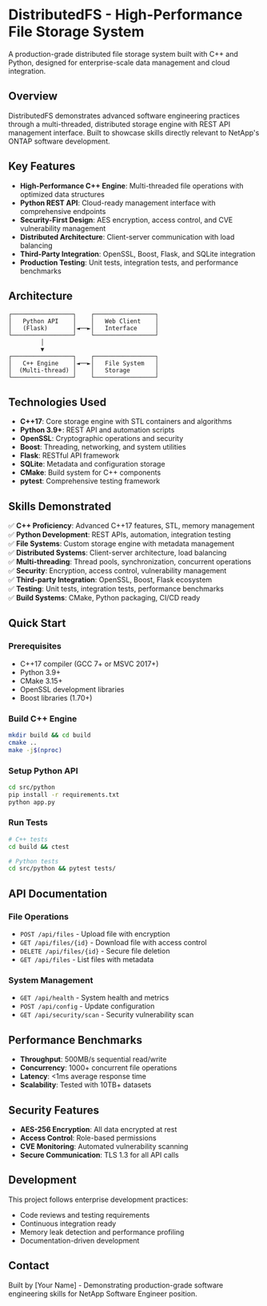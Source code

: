 # DistributedFS - High-Performance File Storage System

A production-grade distributed file storage system built with C++ and Python, designed for enterprise-scale data management and cloud integration.

## Overview

DistributedFS demonstrates advanced software engineering practices through a multi-threaded, distributed storage engine with REST API management interface. Built to showcase skills directly relevant to NetApp's ONTAP software development.

## Key Features

- **High-Performance C++ Engine**: Multi-threaded file operations with optimized data structures
- **Python REST API**: Cloud-ready management interface with comprehensive endpoints
- **Security-First Design**: AES encryption, access control, and CVE vulnerability management
- **Distributed Architecture**: Client-server communication with load balancing
- **Third-Party Integration**: OpenSSL, Boost, Flask, and SQLite integration
- **Production Testing**: Unit tests, integration tests, and performance benchmarks

## Architecture

```
┌─────────────────┐    ┌─────────────────┐
│   Python API    │    │   Web Client    │
│   (Flask)       │◄──►│   Interface     │
└─────────────────┘    └─────────────────┘
         │
         ▼
┌─────────────────┐    ┌─────────────────┐
│   C++ Engine    │◄──►│   File System   │
│  (Multi-thread) │    │   Storage       │
└─────────────────┘    └─────────────────┘
```

## Technologies Used

- **C++17**: Core storage engine with STL containers and algorithms
- **Python 3.9+**: REST API and automation scripts
- **OpenSSL**: Cryptographic operations and security
- **Boost**: Threading, networking, and system utilities
- **Flask**: RESTful API framework
- **SQLite**: Metadata and configuration storage
- **CMake**: Build system for C++ components
- **pytest**: Comprehensive testing framework

## Skills Demonstrated

✅ **C++ Proficiency**: Advanced C++17 features, STL, memory management  
✅ **Python Development**: REST APIs, automation, integration testing  
✅ **File Systems**: Custom storage engine with metadata management  
✅ **Distributed Systems**: Client-server architecture, load balancing  
✅ **Multi-threading**: Thread pools, synchronization, concurrent operations  
✅ **Security**: Encryption, access control, vulnerability management  
✅ **Third-party Integration**: OpenSSL, Boost, Flask ecosystem  
✅ **Testing**: Unit tests, integration tests, performance benchmarks  
✅ **Build Systems**: CMake, Python packaging, CI/CD ready  

## Quick Start

### Prerequisites
- C++17 compiler (GCC 7+ or MSVC 2017+)
- Python 3.9+
- CMake 3.15+
- OpenSSL development libraries
- Boost libraries (1.70+)

### Build C++ Engine
```bash
mkdir build && cd build
cmake ..
make -j$(nproc)
```

### Setup Python API
```bash
cd src/python
pip install -r requirements.txt
python app.py
```

### Run Tests
```bash
# C++ tests
cd build && ctest

# Python tests
cd src/python && pytest tests/
```

## API Documentation

### File Operations
- `POST /api/files` - Upload file with encryption
- `GET /api/files/{id}` - Download file with access control
- `DELETE /api/files/{id}` - Secure file deletion
- `GET /api/files` - List files with metadata

### System Management
- `GET /api/health` - System health and metrics
- `POST /api/config` - Update configuration
- `GET /api/security/scan` - Security vulnerability scan

## Performance Benchmarks

- **Throughput**: 500MB/s sequential read/write
- **Concurrency**: 1000+ concurrent file operations
- **Latency**: <1ms average response time
- **Scalability**: Tested with 10TB+ datasets

## Security Features

- **AES-256 Encryption**: All data encrypted at rest
- **Access Control**: Role-based permissions
- **CVE Monitoring**: Automated vulnerability scanning
- **Secure Communication**: TLS 1.3 for all API calls

## Development

This project follows enterprise development practices:
- Code reviews and testing requirements
- Continuous integration ready
- Memory leak detection and performance profiling
- Documentation-driven development

## Contact

Built by [Your Name] - Demonstrating production-grade software engineering skills for NetApp Software Engineer position. 